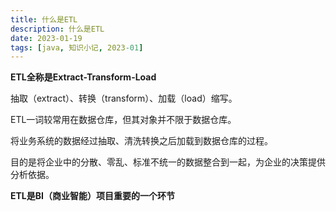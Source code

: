 ```yaml
---
title: 什么是ETL
description: 什么是ETL
date: 2023-01-19
tags: [java, 知识小记, 2023-01]
---
```


**ETL全称是Extract-Transform-Load**

抽取（extract）、转换（transform）、加载（load）缩写。

ETL一词较常用在数据仓库，但其对象并不限于数据仓库。

将业务系统的数据经过抽取、清洗转换之后加载到数据仓库的过程。

目的是将企业中的分散、零乱、标准不统一的数据整合到一起，为企业的决策提供分析依据。

**ETL是BI（商业智能）项目重要的一个环节**
